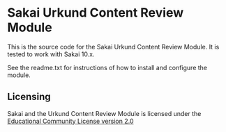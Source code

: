 # Sakai Urkund Content Review Module

This is the source code for the Sakai Urkund Content Review Module.
It is tested to work with Sakai 10.x.

See the readme.txt for instructions of how to install and configure the module.

## Licensing

Sakai and the Urkund Content Review Module is licensed under the [Educational Community License version 2.0](http://opensource.org/licenses/ECL-2.0)
